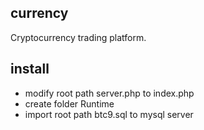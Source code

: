 ## currency
Cryptocurrency trading platform.
## install
* modify root path server.php to index.php
* create folder Runtime
* import root path btc9.sql to mysql server
